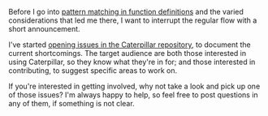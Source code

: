 Before I go into [pattern matching in function definitions](/daily/2024-08-10)
and the varied considerations that led me there, I want to interrupt the regular
flow with a short announcement.

I've started
[opening issues in the Caterpillar repository](https://github.com/hannobraun/caterpillar/issues),
to document the current shortcomings. The target audience are both those
interested in using Caterpillar, so they know what they're in for; and those
interested in contributing, to suggest specific areas to work on.

If you're interested in getting involved, why not take a look and pick up one of
those issues? I'm always happy to help, so feel free to post questions in any of
them, if something is not clear.
